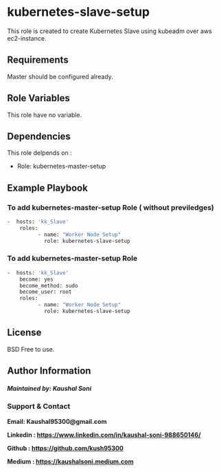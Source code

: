 kubernetes-slave-setup
=======================

This role is created to create Kubernetes Slave using kubeadm over aws ec2-instance.

Requirements
------------

Master should be configured already.

Role Variables
--------------

This role have no variable.

Dependencies
------------

This role delpends on :

- Role: kubernetes-master-setup

Example Playbook
----------------

### To add kubernetes-master-setup Role ( without previledges)
```sh
-  hosts: 'kk_Slave'
    roles:
          - name: "Worker Node Setup"
            role: kubernetes-slave-setup

```
### To add kubernetes-master-setup Role
```sh
-  hosts: 'kk_Slave'
    become: yes
    become_method: sudo
    become_user: root
    roles:
          - name: "Worker Node Setup"
            role: kubernetes-slave-setup

```

License
-------

BSD
Free to use.

Author Information
------------------

##### Maintained by: Kaushal Soni
 
### Support & Contact
<b>
Email: Kaushal95300@gmail.com </br>

Linkedin : https://www.linkedin.com/in/kaushal-soni-988650146/ </br>

Github : https://github.com/kush95300 

Medium : https://kaushalsoni.medium.com </b> 



 </br>


